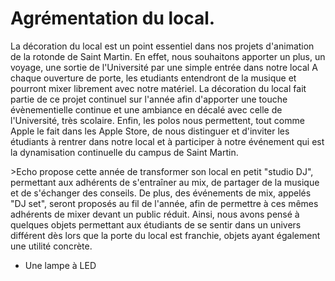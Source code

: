 # Agrémentation du local.


La décoration du local est un point essentiel dans nos projets d'animation de la rotonde de Saint Martin.
   En effet, nous souhaitons apporter un plus, un voyage, une sortie de l'Université par une simple entrée dans notre local  A chaque ouverture de porte, les etudiants entendront de la musique et pourront mixer librement avec notre matériel. 
   La décoration du local fait partie de ce projet continuel sur l'année afin d'apporter une touche évènementielle continue et une ambiance en décalé avec celle de l'Université, très scolaire. 
   Enfin, les polos nous permettent, tout comme Apple le fait dans les Apple Store, de nous distinguer et d'inviter les étudiants à rentrer dans notre local et à participer à notre événement qui est la dynamisation continuelle du campus de Saint Martin.

\>Echo propose cette année de transformer son local en petit "studio DJ", permettant aux adhérents de s'entraîner au mix, de partager de la musique et de s'échanger des conseils. De plus, des événements de mix, appelés "DJ set", seront proposés au fil de l'année, afin de permettre à ces mêmes adhérents de mixer devant un public réduit.
  Ainsi, nous avons pensé à quelques objets permettant aux étudiants de se sentir dans un univers différent dès lors que la porte du local est franchie, objets ayant également une utilité concrète.
  
  - Une lampe à LED
